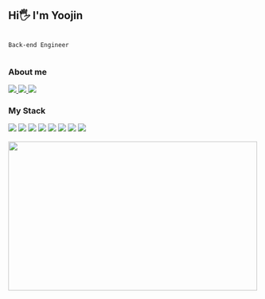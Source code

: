 
## Hi🖐️ I'm Yoojin 

<div style="display:flex;">

`Back-end Engineer`

</div>


### About me

<a href="https://d0u0b.tistory.com/" target="_blank">
    <img src="https://img.shields.io/badge/tistory-000000?style=square&logo=Tistory&logoColor=white"/>
</a>
<a href="https://www.linkedin.com/in/yoojin-l-b37812328" target="_blank">
    <img src="https://img.shields.io/badge/Linkedin-0A66C2?style=square&logo=linkedin&logoColor=white">
</a>
<a href="mailto:y_oojin_lee@naver.com" target="_blank">
  <img src="https://img.shields.io/badge/Mail-FF8383?style=square&logo=Gmail&logoColor=white">
</a> 


### My Stack
<div>
  <img src="https://img.shields.io/badge/Java-007396?style=flat-square&logo=java&logoColor=white">
  <img src="https://img.shields.io/badge/Node.js-339933?style=flat-square&logo=node.js&logoColor=white">
  <img src="https://img.shields.io/badge/Spring-6DB33F?style=flat-square&logo=spring&logoColor=white">
  <img src="https://img.shields.io/badge/React-61DAFB?style=flat-square&logo=React&logoColor=ffffff"/> 
  <img src="https://img.shields.io/badge/Docker-2E9AFE?style=flat-square&logo=docker&logoColor=white">
  <img src="https://img.shields.io/badge/MySQL-4479A1?style=flat-square&logo=MySQL&logoColor=ffffff"/>
  <img src="https://img.shields.io/badge/Oracle-F80000?style=flat-square&logo=Oracle&logoColor=ffffff"/>
  <img src="https://img.shields.io/badge/PostgreSQL-4169E1?style=flat-square&logo=postgresql&logoColor=ffffff"/>
</div>


<br> 

<a href="https://github.com/devxb/gitanimals">
<img
  src="https://render.gitanimals.org/farms/y-00jin"
  width="500"
  height="300"
/>
</a>
